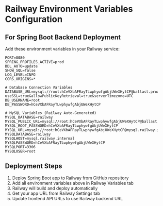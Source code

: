 # Railway Environment Variables Configuration

## For Spring Boot Backend Deployment

Add these environment variables in your Railway service:

```
PORT=8080
SPRING_PROFILES_ACTIVE=prod
DDL_AUTO=update
SHOW_SQL=false
LOG_LEVEL=INFO
CORS_ORIGINS=*

# Database Connection Variables
DATABASE_URL=mysql://root:hCeVXbAFRayTLwphywfgAbjUWeXHytCP@ballast.proxy.rlwy.net:26089/railway?useSSL=true&allowPublicKeyRetrieval=true&serverTimezone=UTC
DB_USERNAME=root
DB_PASSWORD=hCeVXbAFRayTLwphywfgAbjUWeXHytCP

# MySQL Variables (Railway Auto-Generated)
MYSQL_DATABASE=railway
MYSQL_PUBLIC_URL=mysql://root:hCeVXbAFRayTLwphywfgAbjUWeXHytCP@ballast.proxy.rlwy.net:26089/railway
MYSQL_ROOT_PASSWORD=hCeVXbAFRayTLwphywfgAbjUWeXHytCP
MYSQL_URL=mysql://root:hCeVXbAFRayTLwphywfgAbjUWeXHytCP@mysql.railway.internal:3306/railway
MYSQLDATABASE=railway
MYSQLHOST=mysql.railway.internal
MYSQLPASSWORD=hCeVXbAFRayTLwphywfgAbjUWeXHytCP
MYSQLPORT=3306
MYSQLUSER=root
```

## Deployment Steps

1. Deploy Spring Boot app to Railway from GitHub repository
2. Add all environment variables above in Railway Variables tab
3. Railway will build and deploy automatically
4. Get your app URL from Railway Settings tab
5. Update frontend API URLs to use Railway backend URL
